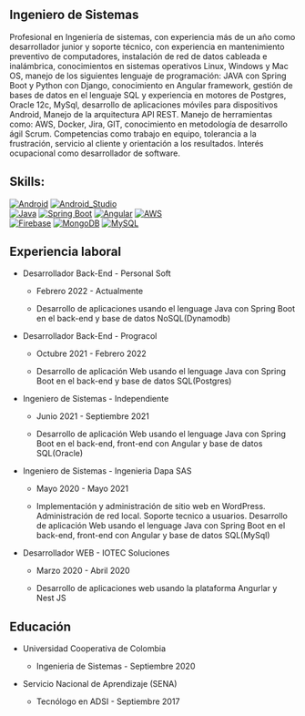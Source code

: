 ## Ingeniero de Sistemas
Profesional en Ingeniería de sistemas, con experiencia más de un año como desarrollador junior y
soporte técnico, con experiencia en mantenimiento preventivo de computadores, instalación de
red de datos cableada e inalámbrica, conocimientos en sistemas operativos Linux, Windows y Mac
OS, manejo de los siguientes lenguaje de programación: JAVA con Spring Boot y Python con
Django, conocimiento en Angular framework, gestión de bases de datos en el lenguaje SQL y
experiencia en motores de Postgres, Oracle 12c, MySql, desarrollo de aplicaciones móviles para
dispositivos Android, Manejo de la arquitectura API REST. Manejo de herramientas como: AWS,
Docker, Jira, GIT, conocimiento en metodología de desarrollo ágil Scrum. Competencias como
trabajo en equipo, tolerancia a la frustración, servicio al cliente y orientación a los resultados. Interés
ocupacional como desarrollador de software.

## Skills:
[![Android](https://img.shields.io/badge/Android-3DDC84?style=for-the-badge&logo=android&logoColor=white&labelColor=101010)]()
[![Android_Studio](https://img.shields.io/badge/Android_Studio-3DDC84?style=for-the-badge&logo=android-studio&logoColor=white&labelColor=101010)]()
</br>
[![Java](https://img.shields.io/badge/Java-007396?style=for-the-badge&logo=java&logoColor=white&labelColor=101010)]()
[![Spring Boot](https://img.shields.io/badge/Spring%20Boot-white?style=for-the-badge&logo=spring&logoColor=white&labelColor=47A248)]()
[![Angular](https://img.shields.io/badge/Angular-FF0000?style=for-the-badge&logo=angular&logoColor=white&labelColor=101010)]()
[![AWS](https://img.shields.io/badge/AWS-232F3E?style=for-the-badge&logo=amazon-aws&logoColor=white&labelColor=101010)]()
</br>
[![Firebase](https://img.shields.io/badge/Firebase-FFCA28?style=for-the-badge&logo=firebase&logoColor=white&labelColor=101010)]()
[![MongoDB](https://img.shields.io/badge/MongoDB-47A248?style=for-the-badge&logo=mongodb&logoColor=white&labelColor=101010)]()
[![MySQL](https://img.shields.io/badge/MySQL-4479A1?style=for-the-badge&logo=mysql&logoColor=white&labelColor=101010)]()
</br>


## Experiencia laboral
- Desarrollador Back-End - Personal Soft

  - Febrero 2022 - Actualmente

  - Desarrollo de aplicaciones usando el lenguage Java con Spring Boot en el back-end y base de
datos NoSQL(Dynamodb)

- Desarrollador Back-End - Progracol
  - Octubre 2021 - Febrero 2022
  
  - Desarrollo de aplicación Web usando el lenguage Java con Spring Boot en el back-end y base de
datos SQL(Postgres)

- Ingeniero de Sistemas - Independiente

  - Junio 2021 - Septiembre 2021
 
  - Desarrollo de aplicación Web usando el lenguage Java con Spring Boot en el back-end, front-end
con Angular y base de datos SQL(Oracle)

- Ingeniero de Sistemas - Ingenieria Dapa SAS
  - Mayo 2020 - Mayo 2021
  
  - Implementación y administración de sitio web en WordPress. Administración de red local. Soporte
tecnico a usuarios. Desarrollo de aplicación Web usando el lenguage Java con Spring Boot en el
back-end, front-end con Angular y base de datos SQL(MySql)

- Desarrollador WEB - IOTEC Soluciones

  - Marzo 2020 - Abril 2020

  - Desarrollo de aplicaciones web usando la plataforma Angurlar y Nest JS

## Educación
- Universidad Cooperativa de Colombia

  - Ingenieria de Sistemas - Septiembre 2020

- Servicio Nacional de Aprendizaje (SENA)

  - Tecnólogo en ADSI - Septiembre 2017

<!--
**nestoragredoyanten/nestoragredoyanten** is a ✨ _special_ ✨ repository because its `README.md` (this file) appears on your GitHub profile.

Here are some ideas to get you started:

- 🔭 I’m currently working on ...
- 🌱 I’m currently learning ...
- 👯 I’m looking to collaborate on ...
- 🤔 I’m looking for help with ...
- 💬 Ask me about ...
- 📫 How to reach me: ...
- 😄 Pronouns: ...
- ⚡ Fun fact: ...
-->
